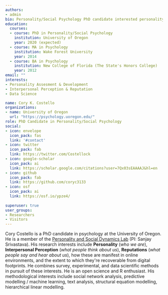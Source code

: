 ```yaml
---
authors:
- admin
bio: Personality/Social Psychology PhD candidate interested personality, reputation, and social networks in offline and online environments.
education:
  courses:
  - course: PhD in Personality/Social Psychology
    institution: University of Oregon
    year: 2020 (expected)
  - course: MA in Psychology
    institution: Wake Forest University
    year: 2014
  - course: BA in Psychology
    institution: New College of Florida (The State's Honors College)
    year: 2012
email: ""
interests:
- Personality Assesment & Development
- Interpersonal Perception & Reputation
- Data Science

name: Cory K. Costello
organizations:
- name: University of Oregon
  url: "https://psychology.uoregon.edu/"
role: PhD Candidate in Personality/Social Psychology
social:
- icon: envelope
  icon_pack: fas
  link: '#contact'
- icon: twitter
  icon_pack: fab
  link: https://twitter.com/Costellock
- icon: google-scholar
  icon_pack: ai
  link: https://scholar.google.com/citations?user=7Qx03sEAAAAJ&hl=en
- icon: github
  icon_pack: fab
  link: https://github.com/coryc3133
- icon: osf
  icon_pack: ai
  link: https://osf.io/ypze4/
  
superuser: true
user_groups:
- Researchers
- Visitors
---
```


Cory Costello is a PhD candidate in psychology at the University of Oregon. He is a member of the [Personality and Social Dynamics Lab](https://psdlab.uoregon.edu/) (PI: Sanjay Srivastava). His research interests include **Personality** (*who we are*), **Interpersonal Perception** (*what people think about us*), **Reputations** (*what people say and hear about us*), how these are manifest in online environments, and the extent to which they're recoverable from digital footprints. He combines survey, experimental, and data scientific methods in pursuit of these interests. He is an open science and R enthusiast. His methodological interests include social network analysis, predictive modelling / machine learning, text analysis, structural equation modelling, hierarchical linear modelling.